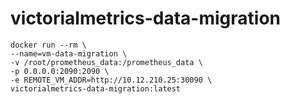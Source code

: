 # victorialmetrics-data-migration


```
docker run --rm \
--name=vm-data-migration \
-v /root/prometheus_data:/prometheus_data \
-p 0.0.0.0:2090:2090 \
-e REMOTE_VM_ADDR=http://10.12.210.25:30090 \
victorialmetrics-data-migration:latest
```